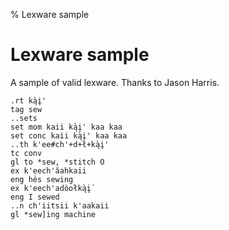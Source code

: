 % Lexware sample

# Lexware sample

A sample of valid lexware. Thanks to Jason Harris.

    .rt ką̀į'
    tag sew
    ..sets
    set mom kaii ką̀į' kaa kaa
    set conc kaii ką̀į' kaa kaa
    ..th k'ee#ch'+d+ł+ką̀į'
    tc conv
    gl to *sew, *stitch O
    ex k'eech'ǎahkaii
    eng he̍s sewing
    ex k'eech'adòołką̀į̍
    eng I sewed
    ..n ch'iitsii k'aakaii
    gl *sew]ing machine
